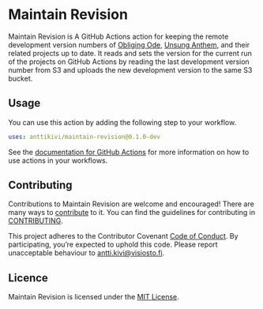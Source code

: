 # Maintain Revision

Maintain Revision is A GitHub Actions action for keeping the remote development version numbers of [Obliging Ode](https://github.com/anttikivi/unsung-anthem), [Unsung Anthem](https://github.com/anttikivi/unsung-anthem), and their related projects up to date. It reads and sets the version for the current run of the projects on GitHub Actions by reading the last development version number from S3 and uploads the new development version to the same S3 bucket.

## Usage

You can use this action by adding the following step to your workflow.

```yml
uses: anttikivi/maintain-revision@0.1.0-dev
```

See the [documentation for GitHub Actions](https://docs.github.com/en/actions/reference/workflow-syntax-for-github-actions#jobsjob_idstepsuses) for more information on how to use actions in your workflows.

## Contributing

Contributions to Maintain Revision are welcome and encouraged! There are many ways to [contribute](https://github.com/anttikivi/maintain-revision/blob/develop/CONTRIBUTING.md#how-can-i-contribute) to it. You can find the guidelines for contributing in [CONTRIBUTING](CONTRIBUTING.md).

This project adheres to the Contributor Covenant [Code of Conduct](https://github.com/anttikivi/maintain-revision/blob/develop/CODE_OF_CONDUCT.md). By participating, you’re expected to uphold this code. Please report unacceptable behaviour to antti.kivi@visiosto.fi.

## Licence

Maintain Revision is licensed under the [MIT License](LICENCE).
